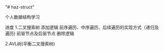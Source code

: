 "# haz-struct" 


个人数据结构学习

进度
1.二叉搜索树
添加逻辑
前序遍历、中序遍历、后续遍历的实现方式（递归及遍历)
前驱节点及后驱节点
删除逻辑


2.AVL树(平衡二叉搜索树)
